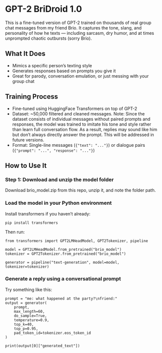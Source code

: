 # GPT-2 BriDroid 1.0

This is a fine-tuned version of GPT-2 trained on thousands of real group chat messages from my friend Brio. It captures the tone, slang, and personality of how he texts — including sarcasm, dry humor, and at times unprompted chaotic outbursts (sorry Brio).

## What It Does
- Mimics a specific person’s texting style
- Generates responses based on prompts you give it
- Great for parody, conversation emulation, or just messing with your group chat

## Training Process
- Fine-tuned using HuggingFace Transformers on top of GPT-2
- Dataset: ~50,000 filtered and cleaned messages.
  Note: Since the dataset consists of individual messages without paired prompts and responses, the model was trained to imitate his tone and style rather than learn full conversation flow. As a result, replies may sound like him but don’t always directly answer the prompt. This will be addressed in future versions.
- Format: Single-line messages (`{"text": "..."}`) or dialogue pairs (`{"prompt": "...", "response": "..."}`)

## How to Use It

### Step 1: Download and unzip the model folder
Download brio_model.zip from this repo, unzip it, and note the folder path.


### Load the model in your Python environment
Install transformers if you haven’t already:
```
pip install transformers
```
Then run:
```
from transformers import GPT2LMHeadModel, GPT2Tokenizer, pipeline

model = GPT2LMHeadModel.from_pretrained("brio_model")
tokenizer = GPT2Tokenizer.from_pretrained("brio_model")

generator = pipeline("text-generation", model=model, tokenizer=tokenizer)
```
### Generate a reply using a conversational prompt
Try something like this:
```
prompt = "me: what happened at the party?\nfriend:"
output = generator(
    prompt,
    max_length=60,
    do_sample=True,
    temperature=0.9,
    top_k=40,
    top_p=0.95,
    pad_token_id=tokenizer.eos_token_id
)

print(output[0]["generated_text"])
```


